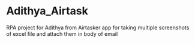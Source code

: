 # Adithya_Airtask
RPA project for Adithya from Airtasker app for taking multiple screenshots of excel file and attach them in body of email

